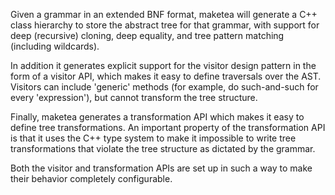Given a grammar in an extended BNF format, maketea will generate a C++ class hierarchy to store the abstract tree for that grammar, with support for deep (recursive) cloning, deep equality, and tree pattern matching (including wildcards).

In addition it generates explicit support for the visitor design pattern in the form of a visitor API, which makes it easy to define traversals over the AST. Visitors can include 'generic' methods (for example, do such-and-such for every 'expression'), but cannot transform the tree structure.

Finally, maketea generates a transformation API which makes it easy to define tree transformations. An important property of the transformation API is that it uses the C++ type system to make it impossible to write tree transformations that violate the tree structure as dictated by the grammar.

Both the visitor and transformation APIs are set up in such a way to make their behavior completely configurable.